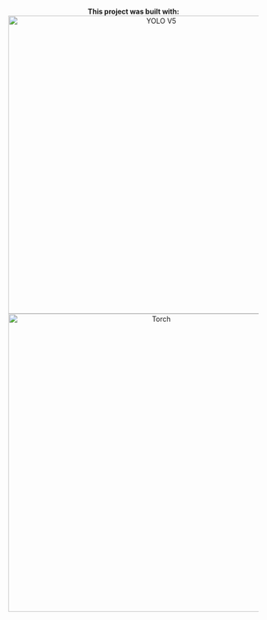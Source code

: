 <p align="center">
  <strong>This project was built with:</strong><br>
  <img src="https://lambdalabs.com/hubfs/static/images/cloud/YOLOv5_banner-1799x309.svg" alt="YOLO V5" width="600">
  <img src="https://upload.wikimedia.org/wikipedia/commons/thumb/c/c6/PyTorch_logo_black.svg/2560px-PyTorch_logo_black.svg.png" alt="Torch" width="600">
</p>
